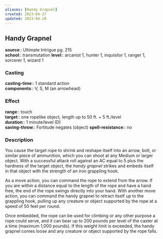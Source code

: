 ```yaml
---
aliases: [Handy Grapnel]
created: 2023-04-27
updated: 2023-04-28
---
```


## Handy Grapnel

**source**:: Ultimate Intrigue pg. 215  
**school**:: transmutation
**level**:: arcanist 1, hunter 1, inquisitor 1, ranger 1, sorcerer 1, wizard 1

### Casting

**casting-time**:: 1 standard action  
**components**:: V, S, M (an arrowhead)

### Effect

**range**:: touch  
**target**:: one ropelike object, length up to 50 ft. + 5 ft./level  
**duration**:: 1 minute/level (D)  
**saving-throw**:: Fortitude negates (object)
**spell-resistance**:: no

### Description

You cause the target rope to shrink and reshape itself into an arrow, bolt, or similar piece of ammunition, which you can shoot at any Medium or larger object. With a successful attack roll against an AC equal to 5 plus the hardness of the target object, the *handy grapnel* strikes and embeds itself in that object with the strength of an iron grappling hook.  
  
As a move action, you can command the rope to extend from the arrow. If you are within a distance equal to the length of the rope and have a hand free, the end of the rope swings directly into your hand. With another move action, you can command the handy grapnel to retract itself up to the grappling hook, pulling up any creature or object supported by the rope at a speed of 50 feet per round.  
  
Once embedded, the rope can be used for climbing or any other purpose a rope could serve, and it can bear up to 200 pounds per level of the caster at a time (maximum 1,000 pounds). If this weight limit is exceeded, the handy grapnel comes loose and any creature or object supported by the rope falls.
